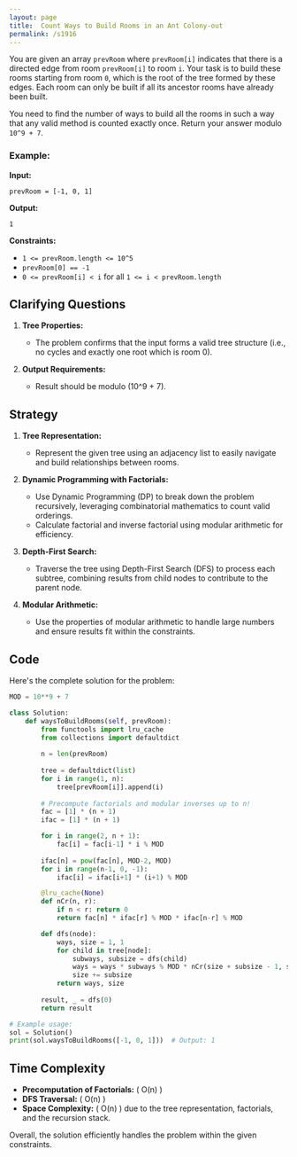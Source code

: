 ```yaml
---
layout: page
title:  Count Ways to Build Rooms in an Ant Colony-out
permalink: /s1916
---
```


You are given an array `prevRoom` where `prevRoom[i]` indicates that there is a directed edge from room `prevRoom[i]` to room `i`. Your task is to build these rooms starting from room `0`, which is the root of the tree formed by these edges. Each room can only be built if all its ancestor rooms have already been built.

You need to find the number of ways to build all the rooms in such a way that any valid method is counted exactly once. Return your answer modulo `10^9 + 7`.

### Example:

**Input:**
```
prevRoom = [-1, 0, 1]
```

**Output:**
```
1
```

**Constraints:**
- `1 <= prevRoom.length <= 10^5`
- `prevRoom[0] == -1`
- `0 <= prevRoom[i] < i` for all `1 <= i < prevRoom.length`

## Clarifying Questions

1. **Tree Properties:**
   - The problem confirms that the input forms a valid tree structure (i.e., no cycles and exactly one root which is room 0).

2. **Output Requirements:**
   - Result should be modulo \(10^9 + 7\).

## Strategy

1. **Tree Representation:**
   - Represent the given tree using an adjacency list to easily navigate and build relationships between rooms.

2. **Dynamic Programming with Factorials:**
   - Use Dynamic Programming (DP) to break down the problem recursively, leveraging combinatorial mathematics to count valid orderings.
   - Calculate factorial and inverse factorial using modular arithmetic for efficiency.

3. **Depth-First Search:**
   - Traverse the tree using Depth-First Search (DFS) to process each subtree, combining results from child nodes to contribute to the parent node.

4. **Modular Arithmetic:**
   - Use the properties of modular arithmetic to handle large numbers and ensure results fit within the constraints.

## Code

Here's the complete solution for the problem:

```python
MOD = 10**9 + 7

class Solution:
    def waysToBuildRooms(self, prevRoom):
        from functools import lru_cache
        from collections import defaultdict
        
        n = len(prevRoom)
        
        tree = defaultdict(list)
        for i in range(1, n):
            tree[prevRoom[i]].append(i)
        
        # Precompute factorials and modular inverses up to n!
        fac = [1] * (n + 1)
        ifac = [1] * (n + 1)

        for i in range(2, n + 1):
            fac[i] = fac[i-1] * i % MOD
        
        ifac[n] = pow(fac[n], MOD-2, MOD)
        for i in range(n-1, 0, -1):
            ifac[i] = ifac[i+1] * (i+1) % MOD

        @lru_cache(None)
        def nCr(n, r):
            if n < r: return 0
            return fac[n] * ifac[r] % MOD * ifac[n-r] % MOD

        def dfs(node):
            ways, size = 1, 1
            for child in tree[node]:
                subways, subsize = dfs(child)
                ways = ways * subways % MOD * nCr(size + subsize - 1, subsize) % MOD
                size += subsize
            return ways, size
        
        result, _ = dfs(0)
        return result

# Example usage:
sol = Solution()
print(sol.waysToBuildRooms([-1, 0, 1]))  # Output: 1
```

## Time Complexity

- **Precomputation of Factorials:** \( O(n) \)
- **DFS Traversal:** \( O(n) \)
- **Space Complexity:** \( O(n) \) due to the tree representation, factorials, and the recursion stack.

Overall, the solution efficiently handles the problem within the given constraints.